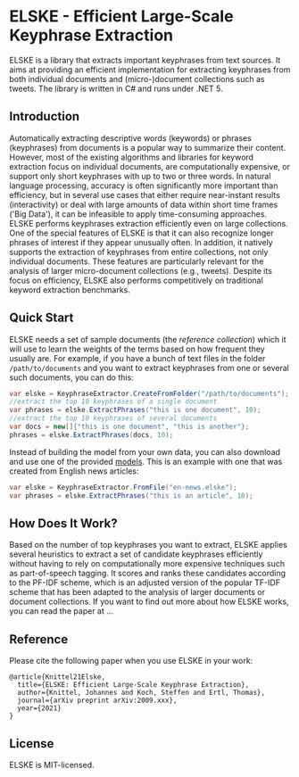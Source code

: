 # ELSKE - Efficient Large-Scale Keyphrase Extraction
 
ELSKE is a library that extracts important keyphrases from text sources.
It aims at providing an efficient implementation for extracting keyphrases
from both individual documents and (micro-)document collections such as tweets.
The library is written in C# and runs under .NET 5.

## Introduction

Automatically extracting descriptive words (keywords) or phrases (keyphrases)
from documents is a popular way to summarize their content.
However, most of the existing algorithms and libraries for keyword extraction
focus on individual documents, are computationally expensive,
or support only short keyphrases with up to two or three words.
In natural language processing, accuracy is often significantly more important than efficiency,
but in several use cases that either require near-instant results (interactivity)
or deal with large amounts of data within short time frames ('Big Data'),
it can be infeasible to apply time-consuming approaches.
ELSKE performs keyphrases extraction efficiently even on large collections.
One of the special features of ELSKE is that it can also recognize
longer phrases of interest if they appear unusually often.
In addition, it natively supports the extraction of keyphrases
from entire collections, not only individual documents.
These features are particularly relevant for the analysis
of larger micro-document collections (e.g., tweets).
Despite its focus on efficiency, ELSKE also performs
competitively on traditional keyword extraction benchmarks.

## Quick Start

ELSKE needs a set of sample documents (the *reference collection*)
which it will use to learn the weights of the terms based on how
frequent they usually are. For example, if you have a bunch of
text files in the folder `/path/to/documents` and you want to extract keyphrases
from one or several such documents, you can do this:

```csharp
var elske = KeyphraseExtractor.CreateFromFolder("/path/to/documents");
//extract the top 10 keyphrases of a single document
var phrases = elske.ExtractPhrases("this is one document", 10);
//extract the top 10 keyphrases of several documents
var docs = new[]{"this is one document", "this is another"};
phrases = elske.ExtractPhrases(docs, 10);
```

Instead of building the model from your own data, you can also download and use one of the provided [models](models).
This is an example with one that was created from English news articles:

```csharp
var elske = KeyphraseExtractor.FromFile("en-news.elske");
var phrases = elske.ExtractPhrases("this is an article", 10);
```

## How Does It Work?

Based on the number of top keyphrases you want to extract,
ELSKE applies several heuristics to extract a set of candidate keyphrases
efficiently without having to rely on computationally more expensive techniques such as part-of-speech tagging.
It scores and ranks these candidates according to the PF-IDF scheme,
which is an adjusted version of the popular TF-IDF scheme
that has been adapted to the analysis of larger documents or document collections.
If you want to find out more about how ELSKE works, you can read the paper at ...

## Reference

Please cite the following paper when you use ELSKE in your work:

```
@article{Knittel21Elske,
  title={ELSKE: Efficient Large-Scale Keyphrase Extraction},
  author={Knittel, Johannes and Koch, Steffen and Ertl, Thomas},
  journal={arXiv preprint arXiv:2009.xxx},
  year={2021}
}
```


## License
ELSKE is MIT-licensed.